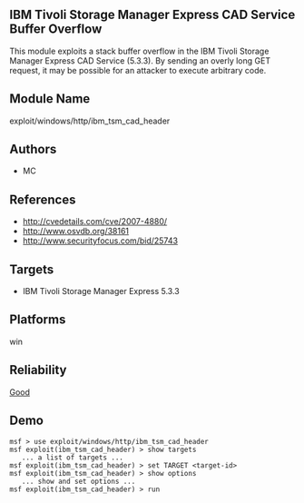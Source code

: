 ## IBM Tivoli Storage Manager Express CAD Service Buffer Overflow

This module exploits a stack buffer overflow in the IBM 
Tivoli Storage Manager Express CAD Service (5.3.3). By 
sending an overly long GET request, it may be possible for 
an attacker to execute arbitrary code.


## Module Name
exploit/windows/http/ibm_tsm_cad_header

## Authors
* MC


## References
* http://cvedetails.com/cve/2007-4880/
* http://www.osvdb.org/38161
* http://www.securityfocus.com/bid/25743



## Targets
* IBM Tivoli Storage Manager Express 5.3.3


## Platforms
win

## Reliability
[Good](https://github.com/rapid7/metasploit-framework/wiki/Exploit-Ranking)

## Demo

```
msf > use exploit/windows/http/ibm_tsm_cad_header
msf exploit(ibm_tsm_cad_header) > show targets
   ... a list of targets ...
msf exploit(ibm_tsm_cad_header) > set TARGET <target-id>
msf exploit(ibm_tsm_cad_header) > show options
   ... show and set options ...
msf exploit(ibm_tsm_cad_header) > run
```
    
    